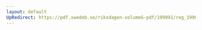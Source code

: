 ```yaml
---
layout: default
UpRedirect: https://pdf.swedeb.se/riksdagen-volumeG-pdf/199091/reg_199091/reg_199091_0705.pdf
---
```

